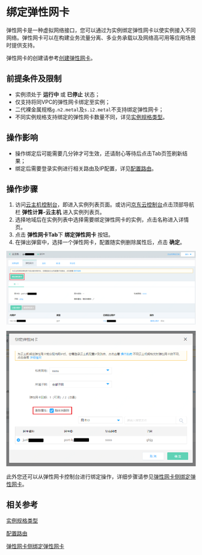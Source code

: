# 绑定弹性网卡

弹性网卡是一种虚拟网络接口，您可以通过为实例绑定弹性网卡以使实例接入不同网络。弹性网卡可以在构建业务流量分离、多业务承载以及网络高可用等应用场景时提供支持。

弹性网卡的创建请参考[创建弹性网卡](https://docs.jdcloud.com/elastic-network-interface/create-elastic-network-interface)。


## 前提条件及限制
 
* 实例须处于 **运行中** 或 **已停止** 状态；
* 仅支持将同VPC的弹性网卡绑定至实例；
* 二代裸金属规格`g.n2.metal`及`s.i2.metal`不支持绑定弹性网卡；
* 不同实例规格支持绑定的弹性网卡数量不同，详见[实例规格类型](https://docs.jdcloud.com/virtual-machines/instance-type-family)。

## 操作影响
* 操作绑定后可能需要几分钟才可生效，还请耐心等待后点击Tab页签刷新结果；
* 绑定后需要登录实例进行相关路由及IP配置，详见[配置路由](../../../../Networking/Elastic-Network-Interface/Operation-Guide/VM-Configuration/Linux-Permanent-Configuration.md)。

## 操作步骤

1. 访问[云主机控制台](https://cns-console.jdcloud.com/host/compute/list)，即进入实例列表页面。或访问[京东云控制台](https://console.jdcloud.com)点击顶部导航栏 **弹性计算-云主机**  进入实例列表页。
2. 选择地域后在实例列表中选择需要绑定弹性网卡的实例，点击名称进入详情页。
3. 点击 **弹性网卡Tab**下 **绑定弹性网卡** 按钮。
4. 在弹出弹窗中，选择一个弹性网卡，配置随实例删除属性后，点击 **确定**。

![](../../../../../image/vm/attach-eni1.png)

<div align="center"><img src="../../../../../image/vm/attach-eni2.png" width="700"></div>


此外您还可以从弹性网卡控制台进行绑定操作，详细步骤请参见[弹性网卡侧绑定弹性网卡](../../../../Networking/Elastic-Network-Interface/Operation-Guide/Elastic-Network-Interface-Management/Associate-Elastic-Network-Interface.md)。

## 相关参考
[实例规格类型](https://docs.jdcloud.com/virtual-machines/instance-type-family)

[配置路由](../../../../Networking/Elastic-Network-Interface/Operation-Guide/VM-Configuration/Linux-Permanent-Configuration.md)

[弹性网卡侧绑定弹性网卡](../../../../Networking/Elastic-Network-Interface/Operation-Guide/Elastic-Network-Interface-Management/Associate-Elastic-Network-Interface.md)
